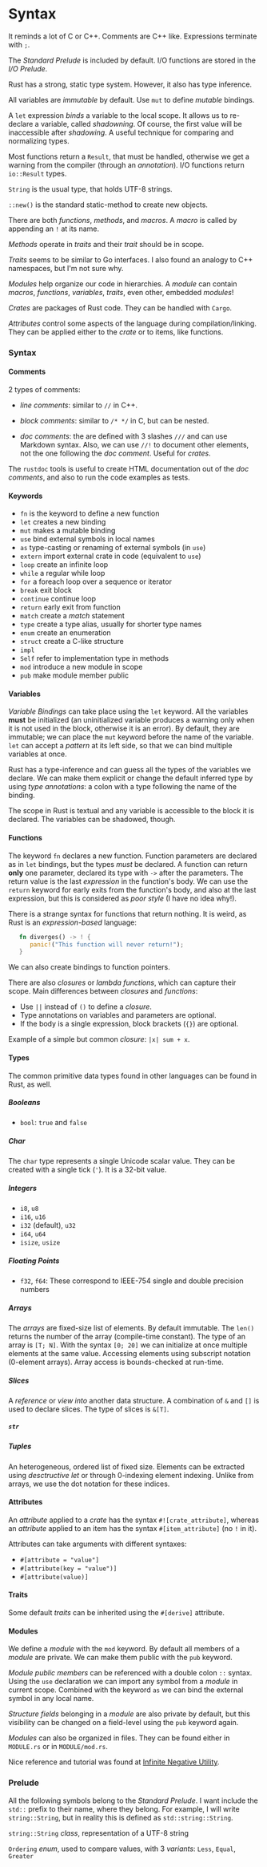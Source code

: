 Syntax
======

It reminds a lot of C or C++.  Comments are C++ like.
Expressions terminate with `;`.

The *Standard Prelude* is included by default.
I/O functions are stored in the *I/O Prelude*.

Rust has a strong, static type system.  However, it also has type inference.

All variables are *immutable* by default.  Use `mut` to define *mutable*
bindings.

A `let` expression *binds* a variable to the local scope.
It allows us to re-declare a variable, called *shadowning*.
Of course, the first value will be inaccessible after *shadowing*.
A useful technique for comparing and normalizing types.

Most functions return a `Result`, that must be handled, otherwise we get a
warning from the compiler (through an *annotation*).  I/O functions return
`io::Result` types.

`String` is the usual type, that holds UTF-8 strings.

`::new()` is the standard static-method to create new objects.

There are both *functions*, *methods*, and *macros*.
A *macro* is called by appending an `!` at its name.

*Methods* operate in *traits* and their *trait* should be in scope.

*Traits* seems to be similar to Go interfaces.
I also found an analogy to C++ namespaces, but I'm not sure why.

*Modules* help organize our code in hierarchies.
A *module* can contain *macros*, *functions*, *variables*, *traits*,
even other, embedded *modules*!

*Crates* are packages of Rust code.  They can be handled with `Cargo`.

*Attributes* control some aspects of the language during compilation/linking.
They can be applied either to the *crate* or to items, like functions.


### Syntax

#### Comments

2 types of comments:

 - *line comments*:  similar to `//` in C++.

 - *block comments*: similar to `/* */` in C, but can be nested.

 - *doc comments*:  the are defined with 3 slashes `///` and can use Markdown
   syntax.  Also, we can use `//!` to document other elements, not the one
   following the *doc comment*.  Useful for *crates*.

The `rustdoc` tools is useful to create HTML documentation out of the
*doc comments*, and also to run the code examples as tests.

#### Keywords

 - `fn` is the keyword to define a new function
 - `let` creates a new binding
 - `mut` makes a mutable binding
 - `use` bind external symbols in local names
 - `as` type-casting or renaming of external symbols (in `use`)
 - `extern` import external crate in code (equivalent to `use`)
 - `loop` create an infinite loop
 - `while` a regular while loop
 - `for` a foreach loop over a sequence or iterator
 - `break` exit block
 - `continue` continue loop
 - `return` early exit from function
 - `match` create a *match* statement
 - `type` create a type alias, usually for shorter type names
 - `enum` create an enumeration
 - `struct` create a C-like structure
 - `impl`
 - `Self` refer to implementation type in methods
 - `mod` introduce a new module in scope
 - `pub` make module member public

#### Variables

*Variable Bindings* can take place using the `let` keyword.
All the variables **must** be initialized (an uninitialized variable produces
a warning only when it is not used in the block, otherwise it is an error).
By default, they are immutable;  we can place the `mut` keyword before the name
of the variable.  `let` can accept a *pattern* at its left side, so that we can
bind multiple variables at once.

Rust has a type-inference and can guess all the types of the variables we
declare.  We can make them explicit or change the default inferred type by using
*type annotations*:  a colon with a type following the name of the binding.

The scope in Rust is textual and any variable is accessible to the block it is
declared.  The variables can be shadowed, though.

#### Functions

The keyword `fn` declares a new function.
Function parameters are declared as in `let` bindings, but the types *must* be
declared.  A function can return **only** one parameter, declared its type with
`->` after the parameters.  The return value is the last *expression* in the
function's body.  We can use the `return` keyword for early exits from the
function's body, and also at the last expression, but this is considered as
*poor style* (I have no idea why!).

There is a strange syntax for functions that return nothing.  It is weird, as
Rust is an *expression-based* language:

```rust
   fn diverges() -> ! {
      panic!("This function will never return!");
   }
```

We can also create bindings to function pointers.

There are also *closures* or *lambda functions*, which can capture their scope.
Main differences between *closures* and *functions*:

 - Use `||` instead of `()` to define a *closure*.
 - Type annotations on variables and parameters are optional.
 - If the body is a single expression, block brackets (`{}`) are optional.

Example of a simple but common *closure*:  `|x| sum + x`.

#### Types

The common primitive data types found in other languages can be found in Rust,
as well.

##### Booleans

 - `bool`: `true` and `false`

##### Char

The `char` type represents a single Unicode scalar value.  They can be created
with a single tick (`'`).  It is a 32-bit value.

##### Integers

 - `i8`, `u8`
 - `i16`, `u16`
 - `i32` (default), `u32`
 - `i64`, `u64`
 - `isize`, `usize`

##### Floating Points

 - `f32`, `f64`:  These correspond to IEEE-754 single and double precision
   numbers

##### Arrays

The *arrays* are fixed-size list of elements.  By default immutable.
The `len()` returns the number of the array (compile-time constant).
The type of an array is `[T; N]`.  With the syntax `[0; 20]` we can initialize
at once multiple elements at the same value.  Accessing elements using subscript
notation (0-element arrays).  Array access is bounds-checked at run-time.

##### Slices

A *reference* or *view into* another data structure.
A combination of `&` and `[]` is used to declare slices.
The type of slices is `&[T]`.

##### `str`

##### Tuples

An heterogeneous, ordered list of fixed size.
Elements can be extracted using *desctructive let* or through 0-indexing element
indexing.  Unlike from arrays, we use the dot notation for these indices.

#### Attributes

An *attribute* applied to a *crate* has the syntax `#![crate_attribute]`,
whereas an *attribute* applied to an item has the syntax `#[item_attribute]`
(no `!` in it).

Attributes can take arguments with different syntaxes:

 - `#[attribute = "value"]`
 - `#[attribute(key = "value")]`
 - `#[attribute(value)]`

#### Traits

Some default *traits* can be inherited using the `#[derive]` attribute.

#### Modules

We define a *module* with the `mod` keyword.
By default all members of a *module* are private.
We can make them public with the `pub` keyword.

*Module public members* can be referenced with a double colon `::` syntax.
Using the `use` declaration we can import any symbol from a *module* in current scope.
Combined with the keyword `as` we can bind the external symbol in any local name.

*Structure fields* belonging in a *module* are also private by default,
but this visibility can be changed on a field-level using the `pub` keyword again.

*Modules* can also be organized in files.
They can be found either in `MODULE.rs` or in `MODULE/mod.rs`.

Nice reference and tutorial was found at [Infinite Negative Utility][rust-modules].

[rust-modules]:	https://blog.infinitenegativeutility.com/2017/8/the-basic-principles-of-rust-modules


### Prelude

All the following symbols belong to the *Standard Prelude*.
I want include the `std::` prefix to their name, where they belong.
For example, I will write `string::String`, but in reality this is defined as
`std::string::String`.

`string::String`
   *class*, representation of a UTF-8 string

`Ordering`
   *enum*, used to compare values, with 3 *variants*:
   `Less`, `Equal`, `Greater`
